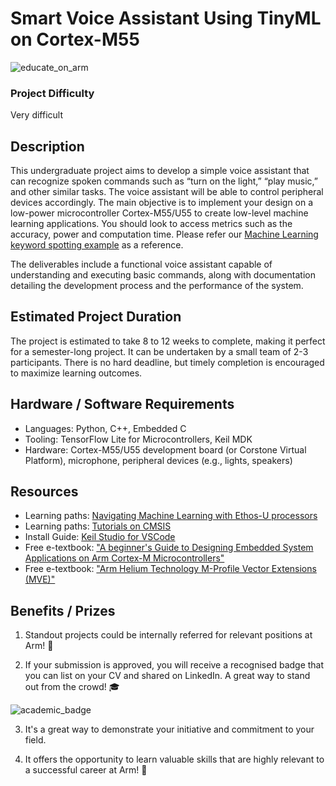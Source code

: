 # Smart Voice Assistant Using TinyML on Cortex-M55

![educate_on_arm](../images/Educate_on_Arm_banner.png)

### Project Difficulty
Very difficult

## Description
This undergraduate project aims to develop a simple voice assistant that can recognize spoken commands such as “turn on the light,” “play music,” and other similar tasks. The voice assistant will be able to control peripheral devices accordingly. The main objective is to implement your design on a low-power microcontroller Cortex-M55/U55 to create low-level machine learning applications. You should look to access metrics such as the accuracy, power and computation time. Please refer our [Machine Learning keyword spotting example](https://github.com/Arm-Examples/mlek-cmsis-pack-examples) as a reference. 

The deliverables include a functional voice assistant capable of understanding and executing basic commands, along with documentation detailing the development process and the performance of the system.

## Estimated Project Duration
The project is estimated to take 8 to 12 weeks to complete, making it perfect for a semester-long project. It can be undertaken by a small team of 2-3 participants. There is no hard deadline, but timely completion is encouraged to maximize learning outcomes.

## Hardware / Software Requirements
- Languages: Python, C++, Embedded C
- Tooling: TensorFlow Lite for Microcontrollers, Keil MDK
- Hardware: Cortex-M55/U55 development board (or Corstone Virtual Platform), microphone, peripheral devices (e.g., lights, speakers)


## Resources
- Learning paths: [Navigating Machine Learning with Ethos-U processors](https://learn.arm.com/learning-paths/microcontrollers/nav-mlek/)
- Learning paths: [Tutorials on CMSIS](https://learn.arm.com/tag/cmsis/)
- Install Guide: [Keil Studio for VSCode](https://learn.arm.com/install-guides/keilstudio_vs/)
- Free e-textbook: ["A beginner's Guide to Designing Embedded System Applications on Arm Cortex-M Microcontrollers"](https://www.arm.com/resources/education/books)
- Free e-textbook: ["Arm Helium Technology M-Profile Vector Extensions (MVE)"](https://www.arm.com/resources/education/books)

## Benefits / Prizes

1. Standout projects could be internally referred for relevant positions at Arm! :page_with_curl:

2. If your submission is approved, you will receive a recognised badge that you can list on your CV and shared on LinkedIn. A great way to stand out from the crowd! :mortar_board:

![academic_badge](../images/ACA_badge.jpg)

3. It's a great way to demonstrate your initiative and commitment to your field. 

4. It offers the opportunity to learn valuable skills that are highly relevant to a successful career at Arm!  :tada: